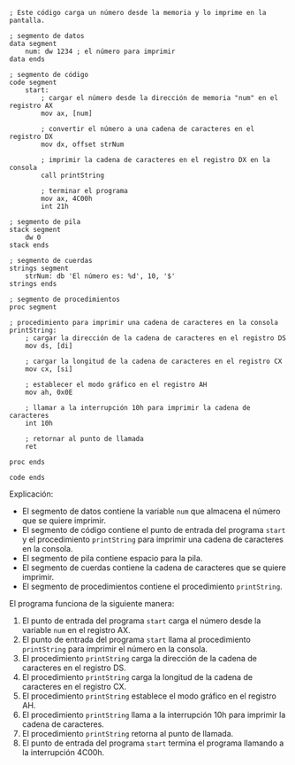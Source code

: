 ```assembly
; Este código carga un número desde la memoria y lo imprime en la pantalla.

; segmento de datos
data segment
    num: dw 1234 ; el número para imprimir
data ends

; segmento de código
code segment
    start:
        ; cargar el número desde la dirección de memoria "num" en el registro AX
        mov ax, [num]

        ; convertir el número a una cadena de caracteres en el registro DX
        mov dx, offset strNum

        ; imprimir la cadena de caracteres en el registro DX en la consola
        call printString

        ; terminar el programa
        mov ax, 4C00h
        int 21h

; segmento de pila
stack segment
    dw 0
stack ends

; segmento de cuerdas
strings segment
    strNum: db 'El número es: %d', 10, '$'
strings ends

; segmento de procedimientos
proc segment

; procedimiento para imprimir una cadena de caracteres en la consola
printString:
    ; cargar la dirección de la cadena de caracteres en el registro DS
    mov ds, [di]

    ; cargar la longitud de la cadena de caracteres en el registro CX
    mov cx, [si]

    ; establecer el modo gráfico en el registro AH
    mov ah, 0x0E

    ; llamar a la interrupción 10h para imprimir la cadena de caracteres
    int 10h

    ; retornar al punto de llamada
    ret

proc ends

code ends
```

Explicación:

* El segmento de datos contiene la variable `num` que almacena el número que se quiere imprimir.
* El segmento de código contiene el punto de entrada del programa `start` y el procedimiento `printString` para imprimir una cadena de caracteres en la consola.
* El segmento de pila contiene espacio para la pila.
* El segmento de cuerdas contiene la cadena de caracteres que se quiere imprimir.
* El segmento de procedimientos contiene el procedimiento `printString`.

El programa funciona de la siguiente manera:

1. El punto de entrada del programa `start` carga el número desde la variable `num` en el registro AX.
2. El punto de entrada del programa `start` llama al procedimiento `printString` para imprimir el número en la consola.
3. El procedimiento `printString` carga la dirección de la cadena de caracteres en el registro DS.
4. El procedimiento `printString` carga la longitud de la cadena de caracteres en el registro CX.
5. El procedimiento `printString` establece el modo gráfico en el registro AH.
6. El procedimiento `printString` llama a la interrupción 10h para imprimir la cadena de caracteres.
7. El procedimiento `printString` retorna al punto de llamada.
8. El punto de entrada del programa `start` termina el programa llamando a la interrupción 4C00h.